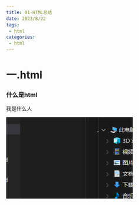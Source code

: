 ```yaml
---
title: 01-HTML总结
date: 2023/8/22
tags:
 - html
categories:
 - html
---
```



# 一.html

### 什么是html

我是什么人

![1692710579151](./assets/1692710579151.png)